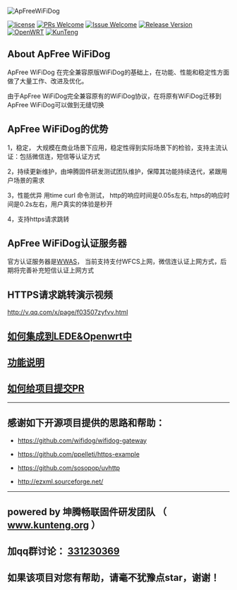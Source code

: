 ![ApFreeWiFiDog](https://github.com/liudf0716/apfree_wifidog/blob/master/logo.png)


[![license][1]][2]
[![PRs Welcome][3]][4]
[![Issue Welcome][5]][6]
[![Release Version][7]][8]
[![OpenWRT][11]][12]
[![KunTeng][13]][14]


[1]: https://img.shields.io/badge/license-GPLV3-brightgreen.svg?style=plastic
[2]: https://github.com/liudf0716/apfree_wifidog/blob/master/COPYING
[3]: https://img.shields.io/badge/PRs-welcome-brightgreen.svg?style=plastic
[4]: https://github.com/liudf0716/apfree_wifidog/pulls
[5]: https://img.shields.io/badge/Issues-welcome-brightgreen.svg?style=plastic
[6]: https://github.com/liudf0716/apfree_wifidog/issues/new
[7]: https://img.shields.io/badge/release-2.10.1437-red.svg?style=plastic
[8]: https://github.com/liudf0716/apfree_wifidog/releases
[11]: https://img.shields.io/badge/Platform-%20OpenWRT%7C%20LEDE%20-brightgreen.svg?style=plastic
[12]: https://github.com/KunTengRom/LEDE
[13]: https://img.shields.io/badge/KunTeng-Inside-blue.svg?style=plastic
[14]: http://rom.kunteng.org

## About ApFree WiFiDog
ApFree WiFiDog 在完全兼容原版WiFiDog的基础上，在功能、性能和稳定性方面做了大量工作、改进及优化。

由于ApFree WiFiDog完全兼容原有的WiFiDog协议，在将原有WiFiDog迁移到ApFree WiFiDog可以做到无缝切换

## ApFree WiFiDog的优势

 1，稳定， 大规模在商业场景下应用，稳定性得到实际场景下的检验，支持主流认证：包括微信连，短信等认证方式
 
 2，持续更新维护，由坤腾固件研发测试团队维护，保障其功能持续迭代，紧跟用户场景的需求
 
 3，性能优异 用time curl 命令测试， http的响应时间是0.05s左右, https的响应时间是0.2s左右，用户真实的体验是秒开
 
 4，支持https请求跳转
 
## ApFree WiFiDog认证服务器

官方认证服务器是[WWAS](https://github.com/wificoin-project/wificoin-wifidog-auth-server)， 当前支持支付WFCS上网，微信连认证上网方式，后期将完善补充短信认证上网方式

## HTTPS请求跳转演示视频

http://v.qq.com/x/page/f03507zyfvv.html

## [如何集成到LEDE&Openwrt中](https://github.com/KunTengRom/package_apfree_wifidog)


## [功能说明](https://github.com/liudf0716/apfree_wifidog/edit/master/doc/%E5%8A%9F%E8%83%BD%E8%AF%B4%E6%98%8E.md)

## [如何给项目提交PR](https://github.com/liudf0716/apfree_wifidog/blob/master/doc/%E5%A6%82%E4%BD%95%E7%BB%99%E9%A1%B9%E7%9B%AE%E6%8F%90%E4%BA%A4PR.md)


---

## 感谢如下开源项目提供的思路和帮助：

- https://github.com/wifidog/wifidog-gateway  

- https://github.com/ppelleti/https-example

- https://github.com/sosopop/uvhttp

- http://ezxml.sourceforge.net/

----

## powered by 坤腾畅联固件研发团队 （ www.kunteng.org ）
## 加qq群讨论： [331230369](https://jq.qq.com/?_wv=1027&k=4ADDSev)


## 如果该项目对您有帮助，请毫不犹豫点star，谢谢！
